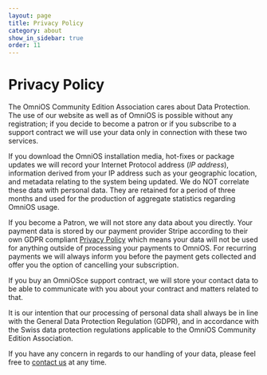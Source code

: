 ```yaml
---
layout: page
title: Privacy Policy
category: about
show_in_sidebar: true
order: 11
---
```


# Privacy Policy

The OmniOS Community Edition Association cares about Data Protection.
The use of our website as well as of OmniOS is possible without any
registration; if you decide to become a patron or if you subscribe to a
support contract we will use your data only in connection with these
two services.

If you download the OmniOS installation media, hot-fixes or package updates
we will record your Internet Protocol address (_IP address_), information
derived from your IP address such as your geographic location, and metadata
relating to the system being updated. We do NOT correlate these data with
personal data.  They are retained for a period of three months and used for
the production of aggregate statistics regarding OmniOS usage.

If you become a Patron, we will not store any data about you directly. 
Your payment data is stored by our payment provider Stripe according to
their own GDPR compliant [Privacy Policy](https://stripe.com/ch/privacy)
which means your data will not be used for anything outside of processing
your payments to OmniOS.  For recurring payments we will always inform you
before the payment gets collected and offer you the option of cancelling
your subscription.

If you buy an OmniOSce support contract, we will store your contact data
to be able to communicate with you about your contract and matters related
to that.

It is our intention that our processing of personal data shall always be
in line with the General Data Protection Regulation (GDPR), and in accordance
with the Swiss data protection regulations applicable to the OmniOS
Community Edition Association.

If you have any concern in regards to our handling of your data, please feel
free to [contact us](contact.html) at any time.
